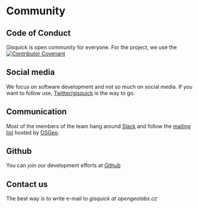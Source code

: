 # Community

## Code of Conduct

Gisquick is open community for everyone. For the project, we use the
[![Contributor Covenant](https://img.shields.io/badge/Contributor%20Covenant-2.0-4baaaa.svg)](code_of_conduct.md)

## Social media

We focus on software development and not so much on social media. If you want
to follow use, [Twitter/gisquick](https://twitter.com/gisquick) is the way to
go.

## Communication

Most of the members of the team hang around
[Slack](https://gisquick.slack.com) and follow the [mailing
list](https://lists.osgeo.org/mailman/listinfo/gisquick) hosted by
[OSGeo](https://osgeo.org).

## Github

You can join our development efforts at [Github](https://github.com/gisquick)

## Contact us

The best way is to write e-mail to *gisquick at opengeolabs.cz*
